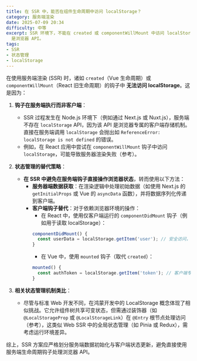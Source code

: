 ```yaml
---
title: 在 SSR 中，能否在组件生命周期中访问 localStorage？
category: 服务端渲染
date: 2025-07-09 20:34
difficulty: 中等
excerpt: SSR 环境下，不能在 created 或 componentWillMount 中访问 localStorage。这些钩子在服务端执行，而 localStorage
  是浏览器 API。
tags:
- SSR
- 状态管理
- localStorage
---
```

在使用服务端渲染 (SSR) 时，诸如 `created`（Vue 生命周期）或 `componentWillMount`（React 旧生命周期）的钩子中 **无法访问 localStorage**。这是因为：

1. **钩子在服务端执行而非客户端**：
   - SSR 过程发生在 Node.js 环境下（例如通过 Next.js 或 Nuxt.js），服务端不存在 `localStorage` API，因为该 API 是浏览器专属的客户端存储机制。直接在服务端调用 `localStorage` 会抛出如 `ReferenceError: localStorage is not defined` 的错误。
   - 例如，在 React 应用中尝试在 `componentWillMount` 钩子中访问 `localStorage`，可能导致服务器渲染失败（参考）。

2. **状态管理的替代策略**：
   - **在 SSR 中避免在服务端钩子直接操作浏览器状态**，转而使用以下方法：
     - **服务器端数据获取**：在渲染逻辑中处理初始数据（如使用 Next.js 的 `getInitialProps` 或 Vue 的 `asyncData` 函数），并将数据序列化传递到客户端。
     - **客户端钩子替代**：对于依赖浏览器环境的操作：
       - 在 React 中，使用仅客户端运行的 `componentDidMount` 钩子（例如用于读取 localStorage）：
       ```javascript
       componentDidMount() {
         const userData = localStorage.getItem('user'); // 安全访问，仅在客户端执行
       }
       ```
       - 在 Vue 中，使用 `mounted` 钩子（取代 `created`）：
       ```javascript
       mounted() {
         const authToken = localStorage.getItem('token'); // 客户端专有
       }
       ```

3. **相关状态管理机制类比**：
   - 尽管与标准 Web 开发不同，在鸿蒙开发中的 LocalStorage 概念体现了相似挑战。它允许组件树共享可变状态，但需通过装饰器（如 `@LocalStorageProp` 或 `@LocalStorageLink`）在 `@Entry` 根节点处理访问（参考），这类似 Web SSR 中的全局状态管理（如 Pinia 或 Redux），需考虑运行环境差异。

综上，SSR 方案应严格划分服务端数据初始化与客户端状态更新，避免直接使用服务端生命周期钩子处理浏览器 API。
